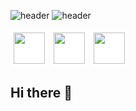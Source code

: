 ![header](https://capsule-render.vercel.app/api?type=waving&color=gradient&customColorList=1,10,30,0,2,3,18,26,4,20&height=110&section=header&text=Hey%20Everyone!&animation=fade&fontSize=90)
![header](https://capsule-render.vercel.app/api?type=transparent&color=timeGradient&height=35&section=header&text=Let's%20Connect%20and%20have%20a%20chat;/&animation=fade&fontSize=25)

<a href="https://www.instagram.com/hritikkumar/" style="background-color: white; display: inline-block; padding: 5px; border-radius: 8px;">
  <img height="50" style="background-color: white;" src="https://cdn2.iconfinder.com/data/icons/social-icons-33/128/Instagram-512.png"/>
</a>
<a href="https://www.instagram.com/hritikkumar/" style="background-color: white; display: inline-block; padding: 5px; border-radius: 8px;">
  <img height="50" style="background-color: white;" src="https://cdn2.iconfinder.com/data/icons/social-media-and-payment/64/-15-512.png"/>
</a>
<a href="https://www.instagram.com/hritikkumar/" style="background-color: white; display: inline-block; padding: 5px; border-radius: 8px;">
  <img height="50" style="background-color: white;" src="https://cdn2.iconfinder.com/data/icons/threads-by-instagram/24/x-logo-twitter-new-brand-contained-512.png"/>
</a>

## Hi there 👋

<!--
**Hritik-Kumar-dev/Hritik-Kumar-dev** is a ✨ _special_ ✨ repository because its `README.md` (this file) appears on your GitHub profile.

Here are some ideas to get you started:

- 🔭 I’m currently working on ...
- 🌱 I’m currently learning ...
- 👯 I’m looking to collaborate on ...
- 🤔 I’m looking for help with ...
- 💬 Ask me about ...
- 📫 How to reach me: ...
- 😄 Pronouns: ...
- ⚡ Fun fact: ...
-->
